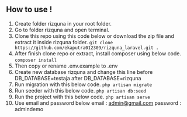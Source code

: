 ## How to use !
1. Create folder rizquna in your root folder.
2. Go to folder rizquna and open terminal.
3. Clone this repo using this code below or download the zip file and extract it inside rizquna folder.
   `git clone https://github.com/ekaputra012309/rizquna_laravel.git .`
5. After finish clone repo or extract, install composer using below code.
   `composer install`
7. Then copy or rename .env.example to .env
8. Create new database rizquna and change this line
   before DB_DATABASE=testaja
   after DB_DATABASE=rizquna
10. Run migration with this below code.
    `php artisan migrate`
12. Run seeder with this below code.
    `php artisan db:seed`
14. Run the project with this below code.
    `php artisan serve`
16. Use email and password below
    email     : admin@gmail.com
    password  : admindemo

